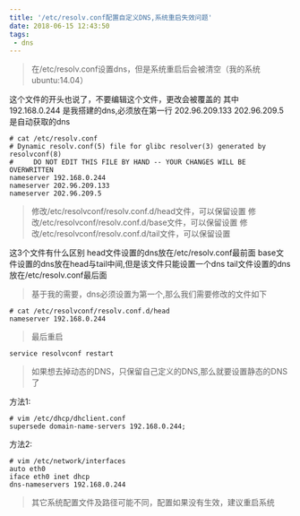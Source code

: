 ```yaml
---
title: '/etc/resolv.conf配置自定义DNS,系统重启失效问题'
date: 2018-06-15 12:43:50
tags:
 - dns
---
```


> 在/etc/resolv.conf设置dns，但是系统重启后会被清空（我的系统ubuntu:14.04）

这个文件的开头也说了，不要编辑这个文件，更改会被覆盖的
其中 192.168.0.244 是我搭建的dns,必须放在第一行
202.96.209.133  202.96.209.5  是自动获取的dns

```
# cat /etc/resolv.conf
# Dynamic resolv.conf(5) file for glibc resolver(3) generated by resolvconf(8)
#     DO NOT EDIT THIS FILE BY HAND -- YOUR CHANGES WILL BE OVERWRITTEN
nameserver 192.168.0.244
nameserver 202.96.209.133
nameserver 202.96.209.5
```

> 修改/etc/resolvconf/resolv.conf.d/head文件，可以保留设置
> 修改/etc/resolvconf/resolv.conf.d/base文件，可以保留设置
> 修改/etc/resolvconf/resolv.conf.d/tail文件，可以保留设置

这3个文件有什么区别
head文件设置的dns放在/etc/resolv.conf最前面
base文件设置的dns放在head与tail中间,但是该文件只能设置一个dns
tail文件设置的dns放在/etc/resolv.conf最后面

> 基于我的需要，dns必须设置为第一个,那么我们需要修改的文件如下

```
# cat /etc/resolvconf/resolv.conf.d/head
nameserver 192.168.0.244
```
>最后重启

```
service resolvconf restart
```

> 如果想去掉动态的DNS，只保留自己定义的DNS,那么就要设置静态的DNS了

方法1:

```
# vim /etc/dhcp/dhclient.conf
supersede domain-name-servers 192.168.0.244;
```

方法2:

```
# vim /etc/network/interfaces
auto eth0
iface eth0 inet dhcp
dns-nameservers 192.168.0.244
```

> 其它系统配置文件及路径可能不同，配置如果没有生效，建议重启系统

